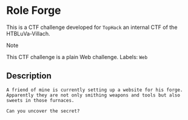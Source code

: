 # Role Forge

This is a CTF challenge developed for `TopHack` an internal CTF of the HTBLuVa-Villach. <br/>

> [!NOTE]
> This CTF challenge is a plain Web challenge.
> Labels: `Web`

## Description
```
A friend of mine is currently setting up a website for his forge. 
Apparently they are not only smithing weapons and tools but also sweets in those furnaces.

Can you uncover the secret?
```